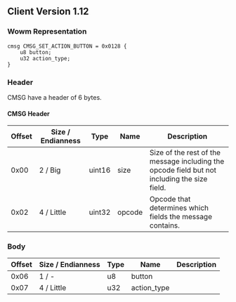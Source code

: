 ## Client Version 1.12

### Wowm Representation
```rust,ignore
cmsg CMSG_SET_ACTION_BUTTON = 0x0128 {
    u8 button;    
    u32 action_type;    
}
```
### Header
CMSG have a header of 6 bytes.

#### CMSG Header
| Offset | Size / Endianness | Type   | Name   | Description |
| ------ | ----------------- | ------ | ------ | ----------- |
| 0x00   | 2 / Big           | uint16 | size   | Size of the rest of the message including the opcode field but not including the size field.|
| 0x02   | 4 / Little        | uint32 | opcode | Opcode that determines which fields the message contains.|
### Body
| Offset | Size / Endianness | Type | Name | Description |
| ------ | ----------------- | ---- | ---- | ----------- |
| 0x06 | 1 / - | u8 | button |  |
| 0x07 | 4 / Little | u32 | action_type |  |
